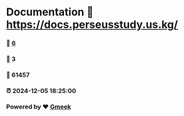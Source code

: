 # Documentation :link: https://docs.perseusstudy.us.kg/ 
### :page_facing_up: [6](https://docs.perseusstudy.us.kg//tag.html) 
### :speech_balloon: 3 
### :hibiscus: 61457 
### :alarm_clock: 2024-12-05 18:25:00 
### Powered by :heart: [Gmeek](https://github.com/Meekdai/Gmeek)
